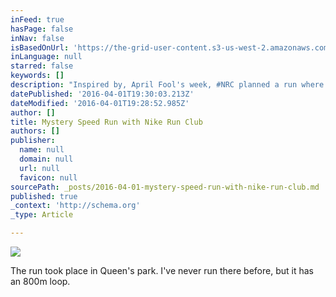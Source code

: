 ```yaml
---
inFeed: true
hasPage: false
inNav: false
isBasedOnUrl: 'https://the-grid-user-content.s3-us-west-2.amazonaws.com/29bc9327-daa5-4ddd-b0a0-1bf8298cb3af.png'
inLanguage: null
starred: false
keywords: []
description: "Inspired by, April Fool's week, #NRC planned a run where you just need to follow the pacer. You didn't know what pace changes there would be."
datePublished: '2016-04-01T19:30:03.213Z'
dateModified: '2016-04-01T19:28:52.985Z'
author: []
title: Mystery Speed Run with Nike Run Club
authors: []
publisher:
  name: null
  domain: null
  url: null
  favicon: null
sourcePath: _posts/2016-04-01-mystery-speed-run-with-nike-run-club.md
published: true
_context: 'http://schema.org'
_type: Article

---
```

![](https://the-grid-user-content.s3-us-west-2.amazonaws.com/29bc9327-daa5-4ddd-b0a0-1bf8298cb3af.png)

The run took place in Queen's park. I've never run there before, but it has an 800m loop.